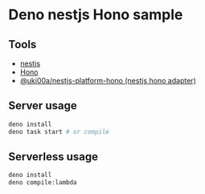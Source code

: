 # Deno nestjs Hono sample

## Tools

- [nestjs](https://nestjs.com/)
- [Hono](https://hono.dev/)
- [@uki00a/nestjs-platform-hono (nestjs hono adapter)](https://github.com/uki00a/nestjs-platform-deno)

## Server usage

```bash
deno install
deno task start # or compile
```

## Serverless usage

```bash
deno install
deno compile:lambda
```
